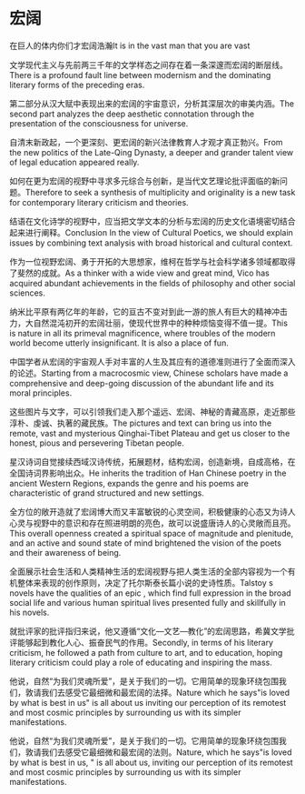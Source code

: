 # 宏阔

<p><span class="chinese">在巨人的体内你们才宏阔浩瀚</span><span class="english">It is in the vast man that you are vast</span></p>

<p><span class="chinese">文学现代主义与先前两三千年的文学样态之间存在着一条深邃而宏阔的断层线。</span><span class="english">There is a profound fault line between modernism and the dominating literary forms of the preceding eras.</span></p>

<p><span class="chinese">第二部分从汉大赋中表现出来的宏阔的宇宙意识，分析其深层次的审美内涵。</span><span class="english">The second part analyzes the deep aesthetic connotation through the presentation of the consciousness for universe.</span></p>

<p><span class="chinese">自清末新政起，一个更深刻、更宏阔的新兴法律教育人才观才真正勃兴。</span><span class="english">From the new politics of the Late-Qing Dynasty, a deeper and grander talent view of legal education appeared really.</span></p>

<p><span class="chinese">如何在更为宏阔的视野中寻求多元综合与创新，是当代文艺理论批评面临的新问题。</span><span class="english">Therefore to seek a synthesis of multiplicity and originality is a new task for contemporary literary criticism and theories.</span></p>

<p><span class="chinese">结语在文化诗学的视野中，应当把文学文本的分析与宏阔的历史文化语境密切结合起来进行阐释。</span><span class="english">Conclusion In the view of Cultural Poetics, we should explain issues by combining text analysis with broad historical and cultural context.</span></p>

<p><span class="chinese">作为一位视野宏阔、勇于开拓的大思想家，维柯在哲学与社会科学诸多领域都取得了斐然的成就。</span><span class="english">As a thinker with a wide view and great mind, Vico has acquired abundant achievements in the fields of philosophy and other social sciences.</span></p>

<p><span class="chinese">纳米比平原有两亿年的年龄，它的亘古不变对到此一游的旅人有巨大的精神冲击力，大自然混沌初开的宏阔壮丽，使现代世界中的种种烦恼变得不值一提。</span><span class="english">This is nature in all its primeval magnificence, where troubles of the modern world become utterly insignificant. It is also a place of fun.</span></p>

<p><span class="chinese">中国学者从宏阔的宇宙观人手对丰富的人生及其应有的道德准则进行了全面而深入的论述。</span><span class="english">Starting from a macrocosmic view, Chinese scholars have made a comprehensive and deep-going discussion of the abundant life and its moral principles.</span></p>

<p><span class="chinese">这些图片与文字，可以引领我们走入那个遥远、宏阔、神秘的青藏高原，走近那些淳朴、虔诚、执著的藏民族。</span><span class="english">The pictures and text can bring us into the remote, vast and mysterious Qinghai-Tibet Plateau and get us closer to the honest, pious and persevering Tibetan people.</span></p>

<p><span class="chinese">星汉诗词自觉接续西域汉诗传统，拓展题材，结构宏阔，创造新境，自成高格，在全国诗词界影响出众。</span><span class="english">He inherits the tradition of Han Chinese poetry in the ancient Western Regions, expands the genre and his poems are characteristic of grand structured and new settings.</span></p>

<p><span class="chinese">全方位的敞开造就了宏阔博大而又丰富敏锐的心灵空间，积极健康的心态又为诗人心灵与视野中的意识和存在照进明朗的亮色，故可以说盛唐诗人的心灵敞而且亮。</span><span class="english">This overall openness created a spiritual space of magnitude and plenitude, and an active and sound state of mind brightened the vision of the poets and their awareness of being.</span></p>

<p><span class="chinese">全面展示社会生活和人类精神生活的宏阔视野与把人类生活的全部内容视为一个有机整体来表现的创作原则，决定了托尔斯泰长篇小说的史诗性质。</span><span class="english">Talstoy s novels have the qualities of an epic , which find full expression in the broad social life and various human spiritual lives presented fully and skillfully in his novels.</span></p>

<p><span class="chinese">就批评家的批评指归来说，他又遵循“文化―文艺―教化”的宏阔思路，希冀文学批评能够起到教化人心、振奋民气的作用。</span><span class="english">Secondly, in terms of his literary criticism, he followed a path from culture to art, and to education, hoping literary criticism could play a role of educating and inspiring the mass.</span></p>

<p><span class="chinese">他说，自然“为我们灵魂所爱”，是关于我们的一切。它用简单的现象环绕包围我们，敦请我们去感受它最细微和最宏阔的法择。</span><span class="english">Nature which he says"is loved by what is best in us" is all about us inviting our perception of its remotest and most cosmic principles by surrounding us with its simpler manifestations.</span></p>

<p><span class="chinese">他说，自然“为我们灵魂所爱”，是关于我们的一切。它用简单的现象环绕包围我们，敦请我们去感受它最细微和最宏阔的法则。</span><span class="english">Nature, which he says"is loved by what is best in us, " is all about us, inviting our perception of its remotest and most cosmic principles by surrounding us with its simpler manifestations.</span></p>

